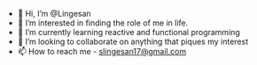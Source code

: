 - 👋 Hi, I’m @Lingesan
- 👀 I’m interested in finding the role of me in life.
- 🌱 I’m currently learning reactive and functional programming
- 💞️ I’m looking to collaborate on anything that piques my interest
- 📫 How to reach me - slingesan17@gmail.com

<!---
Lingesan/Lingesan is a ✨ special ✨ repository because its `README.md` (this file) appears on your GitHub profile.
You can click the Preview link to take a look at your changes.
--->
